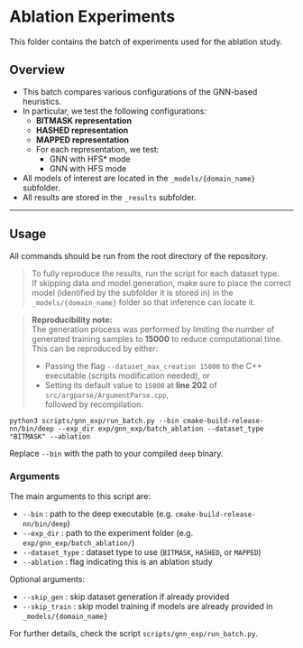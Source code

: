 # Ablation Experiments

This folder contains the batch of experiments used for the ablation study.

## Overview

-   This batch compares various configurations of the GNN-based heuristics.
-   In particular, we test the following configurations:
    -   **BITMASK representation**
    -   **HASHED representation**
    -   **MAPPED representation**
    -   For each representation, we test:
        -   GNN with HFS* mode
        -   GNN with HFS mode
-   All models of interest are located in the `_models/{domain_name}` subfolder.
-   All results are stored in the `_results` subfolder.

------------------------------------------------------------------------

## Usage

All commands should be run from the root directory of the repository.

> To fully reproduce the results, run the script for each dataset type.  
> If skipping data and model generation, make sure to place the correct model (identified by the subfolder it is stored in) in the `_models/{domain_name}` folder so that inference can locate it.

> **Reproducibility note:**  
> The generation process was performed by limiting the number of generated training samples to **15000** to reduce computational time.  
> This can be reproduced by either:
> - Passing the flag `--dataset_max_creation 15000` to the C++ executable (scripts modification needed), or  
> - Setting its default value to `15000` at **line 202** of `src/argparse/ArgumentParse.cpp`,  
>   followed by recompilation.

```console
python3 scripts/gnn_exp/run_batch.py --bin cmake-build-release-nn/bin/deep --exp_dir exp/gnn_exp/batch_ablation --dataset_type "BITMASK" --ablation
```

Replace `--bin` with the path to your compiled `deep` binary.

### Arguments

The main arguments to this script are:

- `--bin` : path to the deep executable (e.g. `cmake-build-release-nn/bin/deep`)
- `--exp_dir` : path to the experiment folder (e.g. `exp/gnn_exp/batch_ablation/`)
- `--dataset_type` : dataset type to use (`BITMASK`, `HASHED`, or `MAPPED`)
- `--ablation` : flag indicating this is an ablation study

Optional arguments:

- `--skip_gen` : skip dataset generation if already provided
- `--skip_train` : skip model training if models are already provided in `_models/{domain_name}`

For further details, check the script `scripts/gnn_exp/run_batch.py`.